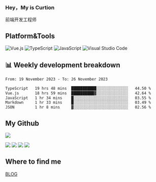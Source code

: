 ### Hey，My is Curtion
前端开发工程师
## Platform&Tools

![Vue.js](https://img.shields.io/badge/-Vue.js-4FC08D?style=flat-square&logo=Vue.js&logoColor=white)
![TypeScript](https://img.shields.io/badge/-TypeScript-007ACC?style=flat-square&logo=typescript&logoColor=white)
![JavaScript](https://img.shields.io/badge/-JavaScript-F7DF1E?style=flat-square&logo=javascript&logoColor=black)
![Visual Studio Code](https://img.shields.io/badge/-VSCode-007ACC?style=flat-square&logo=Visual-Studio-Code&logoColor=white)

## 📊 Weekly development breakdown

<!--START_SECTION:waka-->

```txt
From: 19 November 2023 - To: 26 November 2023

TypeScript   19 hrs 48 mins  ███████████░░░░░░░░░░░░░░   44.50 %
Vue.js       18 hrs 59 mins  ██████████▓░░░░░░░░░░░░░░   42.64 %
JavaScript   1 hr 34 mins    █░░░░░░░░░░░░░░░░░░░░░░░░   03.55 %
Markdown     1 hr 33 mins    █░░░░░░░░░░░░░░░░░░░░░░░░   03.49 %
JSON         1 hr 8 mins     ▓░░░░░░░░░░░░░░░░░░░░░░░░   02.56 %
```

<!--END_SECTION:waka-->

## My Github

![](http://github-profile-summary-cards.vercel.app/api/cards/profile-details?username=curtion&theme=nord_bright)

![](http://github-profile-summary-cards.vercel.app/api/cards/stats?username=curtion&theme=nord_bright)
![](http://github-profile-summary-cards.vercel.app/api/cards/productive-time?username=curtion&theme=nord_bright&utcOffset=8)
![](http://github-profile-summary-cards.vercel.app/api/cards/repos-per-language?username=curtion&theme=nord_bright)
![](http://github-profile-summary-cards.vercel.app/api/cards/most-commit-language?username=curtion&theme=nord_bright)

## Where to find me

[BLOG](https://blog.3gxk.net)
